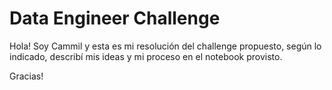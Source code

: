 # Data Engineer Challenge

Hola! Soy Cammil y esta es mi resolución del challenge propuesto, según lo indicado, describí mis ideas y mi proceso en el notebook provisto.

Gracias!